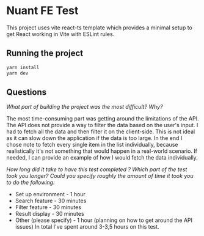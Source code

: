 # Nuant FE Test

This project uses vite react-ts template which provides a minimal setup to get React working in Vite with ESLint rules.

## Running the project

```bash
yarn install
yarn dev
```

## Questions

_What part of building the project was the most difficult? Why?_

The most time-consuming part was getting around the limitations of the API. The API does not provide a way to filter the data based on the user's input. I had to fetch all the data and then filter it on the client-side. This is not ideal as it can slow down the application if the data is too large. In the end I chose note to fetch every single item in the list individually, because realistically it's not something that would happen in a real-world scenario. If needed, I can provide an example of how I would fetch the data individually.

_How long did it take to have this test completed ? Which part of the test took you longer? Could you specify roughly the amount of time it took you to do the following:_

- Set up environment - 1 hour
- Search feature - 30 minutes
- Filter feature - 30 minutes
- Result display - 30 minutes
- Other (please specify) - 1 hour (planning on how to get around the API issues)
  In total I've spent around 3-3,5 hours on this test.
